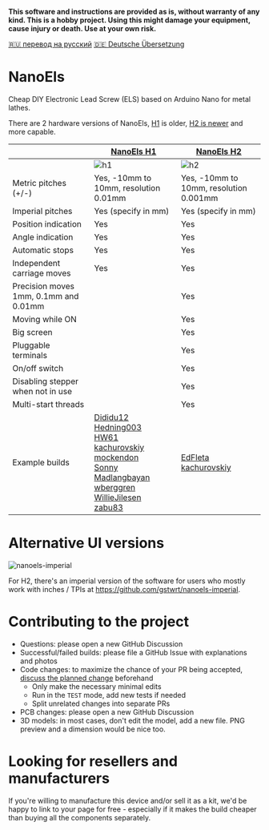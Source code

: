 **This software and instructions are provided as is, without warranty of any kind. This is a hobby project. Using this might damage your equipment, cause injury or death. Use at your own risk.**

[🇷🇺 перевод на русский](https://translate.google.com/translate?hl=en&sl=en&tl=ru&u=https%3A%2F%2Fgithub.com%2Fkachurovskiy%2Fnanoels%2Fblob%2Fmain%2FREADME.md)
[🇩🇪 Deutsche Übersetzung](https://translate.google.com/translate?hl=en&sl=en&tl=de&u=https%3A%2F%2Fgithub.com%2Fkachurovskiy%2Fnanoels%2Fblob%2Fmain%2FREADME.md)

# NanoEls

Cheap DIY Electronic Lead Screw (ELS) based on Arduino Nano for metal lathes.

There are 2 hardware versions of NanoEls, [H1](https://github.com/kachurovskiy/nanoels/blob/main/h1/) is older, [H2 is newer](https://github.com/kachurovskiy/nanoels/blob/main/h2/) and more capable.

|  | [NanoEls H1](https://github.com/kachurovskiy/nanoels/blob/main/h1/) | [NanoEls H2](https://github.com/kachurovskiy/nanoels/blob/main/h2/) |
| --- | --- | --- |
|  | ![h1](https://user-images.githubusercontent.com/517919/192354717-12b16d0e-4f9f-4f10-a7f7-c1daaba6f542.png) | ![h2](https://user-images.githubusercontent.com/517919/192354510-d96355d4-31e2-4ce4-a190-048795a8c274.png) |
| Metric pitches (+/-) | Yes, -10mm to 10mm, resolution 0.01mm | Yes, -10mm to 10mm, resolution 0.001mm |
| Imperial pitches | Yes (specify in mm) | Yes (specify in mm) |
| Position indication | Yes | Yes |
| Angle indication | Yes | Yes |
| Automatic stops | Yes | Yes |
| Independent carriage moves | Yes | Yes |
| Precision moves 1mm, 0.1mm and 0.01mm |   | Yes |
| Moving while ON |   | Yes |
| Big screen |  | Yes |
| Pluggable terminals |   | Yes |
| On/off switch |  | Yes |
| Disabling stepper when not in use |   | Yes |
| Multi-start threads |   | Yes |
| Example builds | [Dididu12](https://github.com/kachurovskiy/nanoels/discussions/40#discussioncomment-2019521)<br>[Hedning003](https://github.com/kachurovskiy/nanoels/discussions/16)<br>[HW61](https://github.com/kachurovskiy/nanoels/discussions/43)<br>[kachurovskiy](https://www.youtube.com/watch?v=9uTdDk2EqG4?t=272)<br>[mockendon](https://github.com/kachurovskiy/nanoels/discussions/32)<br>[Sonny Madlangbayan](https://www.youtube.com/watch?v=qiPQUa50Uog)<br>[wberggren](https://github.com/kachurovskiy/nanoels/discussions/13)<br>[WillieJilesen](https://github.com/kachurovskiy/nanoels/discussions/39)<br>[zabu83](https://github.com/kachurovskiy/nanoels/discussions/11) | [EdFleta](https://github.com/kachurovskiy/nanoels/discussions/87)<br>[kachurovskiy](https://youtu.be/jR4tBBHSl3c?t=62) |

# Alternative UI versions

![nanoels-imperial](https://user-images.githubusercontent.com/517919/197325760-6dda7e82-3949-4972-9ff2-933450d30f55.png)

For H2, there's an imperial version of the software for users who mostly work with inches / TPIs at https://github.com/gstwrt/nanoels-imperial.

# Contributing to the project

- Questions: please open a new GitHub Discussion
- Successful/failed builds: please file a GitHub Issue with explanations and photos
- Code changes: to maximize the chance of your PR being accepted, [discuss the planned change](https://github.com/kachurovskiy/nanoels/discussions/new) beforehand
  - Only make the necessary minimal edits
  - Run in the `TEST` mode, add new tests if needed
  - Split unrelated changes into separate PRs
- PCB changes: please open a new GitHub Discussion
- 3D models: in most cases, don't edit the model, add a new file. PNG preview and a dimension would be nice too.

# Looking for resellers and manufacturers

If you're willing to manufacture this device and/or sell it as a kit, we'd be happy to link to your page for free - especially if it makes the build cheaper than buying all the components separately.
